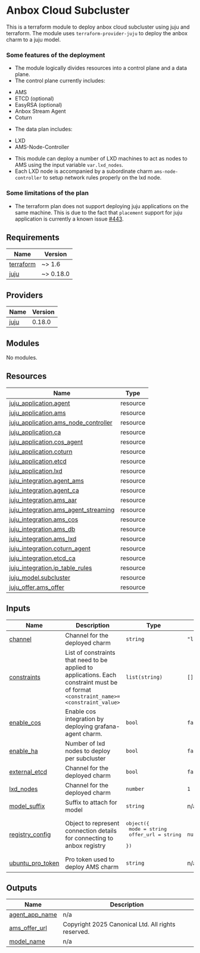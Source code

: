 <!-- BEGIN_TF_DOCS -->
# Anbox Cloud Subcluster

This is a terraform module to deploy anbox cloud subcluster using juju and terraform.
The module uses `terraform-provider-juju` to deploy the anbox charm to a
juju model.

### Some features of the deployment

* The module logically divides resources into a control plane and a data plane.
* The control plane currently includes:
- AMS
- ETCD (optional)
- EasyRSA (optional)
- Anbox Stream Agent
- Coturn
* The data plan includes:
- LXD
- AMS-Node-Controller
* This module can deploy a number of LXD machines to act as nodes to AMS using the
input variable `var.lxd_nodes`.
* Each LXD node is accompanied by a subordinate charm `ams-node-controller` to
setup network rules properly on the lxd node.

### Some limitations of the plan

* The terraform plan does not support deploying juju applications on the same machine.
This is due to the fact that `placement` support for juju application is currently
a known issue [#443](https://github.com/juju/terraform-provider-juju/issues/443).

## Requirements

| Name | Version |
|------|---------|
| <a name="requirement_terraform"></a> [terraform](#requirement\_terraform) | ~> 1.6 |
| <a name="requirement_juju"></a> [juju](#requirement\_juju) | ~> 0.18.0 |

## Providers

| Name | Version |
|------|---------|
| <a name="provider_juju"></a> [juju](#provider\_juju) | 0.18.0 |

## Modules

No modules.

## Resources

| Name | Type |
|------|------|
| [juju_application.agent](https://registry.terraform.io/providers/juju/juju/latest/docs/resources/application) | resource |
| [juju_application.ams](https://registry.terraform.io/providers/juju/juju/latest/docs/resources/application) | resource |
| [juju_application.ams_node_controller](https://registry.terraform.io/providers/juju/juju/latest/docs/resources/application) | resource |
| [juju_application.ca](https://registry.terraform.io/providers/juju/juju/latest/docs/resources/application) | resource |
| [juju_application.cos_agent](https://registry.terraform.io/providers/juju/juju/latest/docs/resources/application) | resource |
| [juju_application.coturn](https://registry.terraform.io/providers/juju/juju/latest/docs/resources/application) | resource |
| [juju_application.etcd](https://registry.terraform.io/providers/juju/juju/latest/docs/resources/application) | resource |
| [juju_application.lxd](https://registry.terraform.io/providers/juju/juju/latest/docs/resources/application) | resource |
| [juju_integration.agent_ams](https://registry.terraform.io/providers/juju/juju/latest/docs/resources/integration) | resource |
| [juju_integration.agent_ca](https://registry.terraform.io/providers/juju/juju/latest/docs/resources/integration) | resource |
| [juju_integration.ams_aar](https://registry.terraform.io/providers/juju/juju/latest/docs/resources/integration) | resource |
| [juju_integration.ams_agent_streaming](https://registry.terraform.io/providers/juju/juju/latest/docs/resources/integration) | resource |
| [juju_integration.ams_cos](https://registry.terraform.io/providers/juju/juju/latest/docs/resources/integration) | resource |
| [juju_integration.ams_db](https://registry.terraform.io/providers/juju/juju/latest/docs/resources/integration) | resource |
| [juju_integration.ams_lxd](https://registry.terraform.io/providers/juju/juju/latest/docs/resources/integration) | resource |
| [juju_integration.coturn_agent](https://registry.terraform.io/providers/juju/juju/latest/docs/resources/integration) | resource |
| [juju_integration.etcd_ca](https://registry.terraform.io/providers/juju/juju/latest/docs/resources/integration) | resource |
| [juju_integration.ip_table_rules](https://registry.terraform.io/providers/juju/juju/latest/docs/resources/integration) | resource |
| [juju_model.subcluster](https://registry.terraform.io/providers/juju/juju/latest/docs/resources/model) | resource |
| [juju_offer.ams_offer](https://registry.terraform.io/providers/juju/juju/latest/docs/resources/offer) | resource |

## Inputs

| Name | Description | Type | Default | Required |
|------|-------------|------|---------|:--------:|
| <a name="input_channel"></a> [channel](#input\_channel) | Channel for the deployed charm | `string` | `"latest/stable"` | no |
| <a name="input_constraints"></a> [constraints](#input\_constraints) | List of constraints that need to be applied to applications. Each constraint must be of format `<constraint_name>=<constraint_value>` | `list(string)` | `[]` | no |
| <a name="input_enable_cos"></a> [enable\_cos](#input\_enable\_cos) | Enable cos integration by deploying grafana-agent charm. | `bool` | `false` | no |
| <a name="input_enable_ha"></a> [enable\_ha](#input\_enable\_ha) | Number of lxd nodes to deploy per subcluster | `bool` | `false` | no |
| <a name="input_external_etcd"></a> [external\_etcd](#input\_external\_etcd) | Channel for the deployed charm | `bool` | `false` | no |
| <a name="input_lxd_nodes"></a> [lxd\_nodes](#input\_lxd\_nodes) | Channel for the deployed charm | `number` | `1` | no |
| <a name="input_model_suffix"></a> [model\_suffix](#input\_model\_suffix) | Suffix to attach for model | `string` | n/a | yes |
| <a name="input_registry_config"></a> [registry\_config](#input\_registry\_config) | Object to represent connection details for connecting to anbox registry | <pre>object({<br/>    mode      = string<br/>    offer_url = string<br/>  })</pre> | `null` | no |
| <a name="input_ubuntu_pro_token"></a> [ubuntu\_pro\_token](#input\_ubuntu\_pro\_token) | Pro token used to deploy AMS charm | `string` | n/a | yes |

## Outputs

| Name | Description |
|------|-------------|
| <a name="output_agent_app_name"></a> [agent\_app\_name](#output\_agent\_app\_name) | n/a |
| <a name="output_ams_offer_url"></a> [ams\_offer\_url](#output\_ams\_offer\_url) | Copyright 2025 Canonical Ltd.  All rights reserved. |
| <a name="output_model_name"></a> [model\_name](#output\_model\_name) | n/a |
<!-- END_TF_DOCS -->